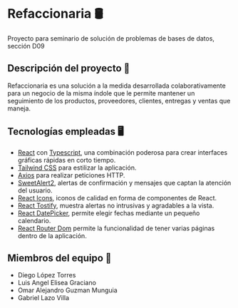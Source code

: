# Refaccionaria 🛢️

Proyecto para seminario de solución de problemas de bases de datos, sección D09

## Descripción del proyecto 📖

Refaccionaria es una solución a la medida desarrollada colaborativamente para un negocio de la misma índole que le permite mantener un seguimiento de los productos, proveedores, clientes, entregas y ventas que maneja.

## Tecnologías empleadas 🖥️

- [React](https://reactjs.org/) con [Typescript](https://www.typescriptlang.org/), una combinación poderosa para crear interfaces gráficas rápidas en corto tiempo.
- [Tailwind CSS](https://tailwindcss.com/) para estilizar la aplicación.
- [Axios](https://axios-http.com/) para realizar peticiones HTTP.
- [SweetAlert2](https://sweetalert2.github.io/), alertas de confirmación y mensajes que captan la atención del usuario.
- [React Icons](https://react-icons.github.io/react-icons/), iconos de calidad en forma de componentes de React.
- [React Tostify](https://fkhadra.github.io/react-toastify/introduction), muestra alertas no intrusivas y agradables a la vista.
- [React DatePicker](https://reactdatepicker.com/), permite elegir fechas mediante un pequeño calendario.
- [React Router Dom](https://v5.reactrouter.com/web/guides/quick-start) permite la funcionalidad de tener varias páginas dentro de la aplicación.

## Miembros del equipo 🤝

- Diego López Torres
- Luis Angel Elisea Graciano
- Omar Alejandro Guzman Munguia
- Gabriel Lazo Villa
